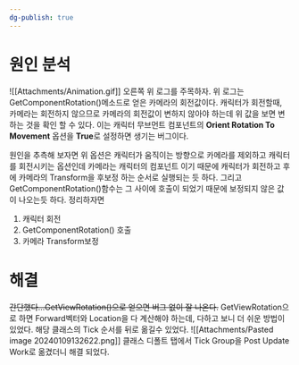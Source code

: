 ```yaml
---
dg-publish: true
---
```


# 원인 분석
![[Attachments/Animation.gif]]
오른쪽 위 로그를 주목하자. 위 로그는 GetComponentRotation()메소드로 얻은 카메라의 회전값이다.
캐릭터가 회전할때, 카메라는 회전하지 않으므로 카메라의 회전값이 변하지 않아야 하는데 위 값을 보면 변하는 것을 확인 할 수 있다. 이는 캐릭터 무브먼트 컴포넌트의 **Orient Rotation To Movement** 옵션을 **True**로 설정하면 생기는 버그이다.

원인을 추측해 보자면 위 옵션은 캐릭터가 움직이는 방향으로 카메라를 제외하고 캐릭터를 회전시키는 옵션인데 카메라는 캐릭터의 컴포넌트 이기 때문에 캐릭터가 회전하고 후에 카메라의 Transform을 후보정 하는 순서로 실행되는 듯 하다. 그리고 GetComponentRotation()함수는 그 사이에 호출이 되었기 때문에 보정되지 않은 값이 나오는듯 하다. 정리하자면
1. 캐릭터 회전
2. GetComponentRotation() 호출
3. 카메라 Transform보정

# 해결
~~간단했다...GetViewRotation()으로 얻으면 버그 없이 잘 나온다.~~
GetViewRotation으로 하면 Forward벡터와 Location을 다 계산해야 하는데, 다하고 보니 더 쉬운 방법이 있었다.
해당 클래스의 Tick 순서를 뒤로 옮길수 있었다.
![[Attachments/Pasted image 20240109132622.png]]
클래스 디폴트 탭에서  Tick Group을 Post Update Work로 옮겼더니 해결 되었다.